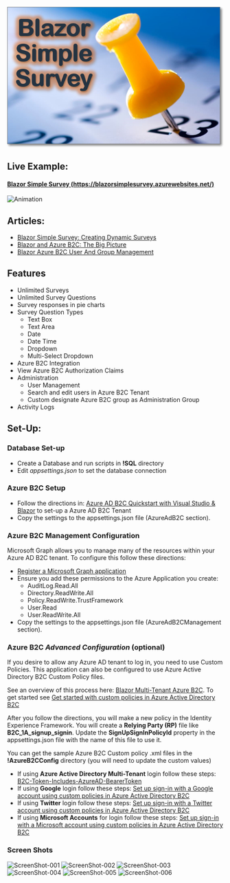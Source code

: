 ![Blazor Simple Survey Logo Large](BlazorSimpleSurveyLogo_Large.png)
## Live Example: 
#### [Blazor Simple Survey (https://blazorsimplesurvey.azurewebsites.net/)](https://blazorsimplesurvey.azurewebsites.net/)
![Animation](https://user-images.githubusercontent.com/1857799/95696373-ac419300-0bef-11eb-945d-85ba107e50e6.gif)
## Articles:

* [Blazor Simple Survey: Creating Dynamic Surveys](https://blazorhelpwebsite.com/ViewBlogPost/44)
* [Blazor and Azure B2C: The Big Picture](https://blazorhelpwebsite.com/ViewBlogPost/42)
* [Blazor Azure B2C User And Group Management](https://blazorhelpwebsite.com/ViewBlogPost/43)

## Features

* Unlimited Surveys
* Unlimited Survey Questions
* Survey responses in pie charts 
* Survey Question Types
  * Text Box
  * Text Area
  * Date
  * Date Time
  * Dropdown
  * Multi-Select Dropdown
* Azure B2C Integration
* View Azure B2C Authorization Claims
* Administration
  * User Management
  * Search and edit users in Azure B2C Tenant
  * Custom designate Azure B2C group as Administration Group 
* Activity Logs


## Set-Up:

### Database Set-up
* Create a Database and run scripts in **!SQL** directory	
* Edit *appsettings.json* to set the database connection

### Azure B2C Setup
* Follow the directions in: [Azure AD B2C Quickstart with Visual Studio & Blazor](https://medium.com/marcus-tee-anytime/azure-ad-b2c-quickstart-with-visual-studio-blazor-563efdff6fdd) to set-up a Azure AD B2C Tenant
* Copy the settings to the appsettings.json file (AzureAdB2C section). 

### Azure B2C Management Configuration
Microsoft Graph allows you to manage many of the resources within your Azure AD B2C tenant. To configure this follow these directions:
* [Register a Microsoft Graph application](https://docs.microsoft.com/en-us/azure/active-directory-b2c/microsoft-graph-get-started?tabs=app-reg-ga)
* Ensure you add these permissions to the Azure Application you create:
  * AuditLog.Read.All
  * Directory.ReadWrite.All
  * Policy.ReadWrite.TrustFramework
  * User.Read
  * User.ReadWrite.All
* Copy the settings to the appsettings.json file (AzureAdB2CManagement section). 

### Azure B2C *Advanced Configuration* (optional)
If you desire to allow any Azure AD tenant to log in, you need to use Custom Policies. This application can also be configured to use Azure Active Directory B2C Custom Policy files. 

See an overview of this process here: [Blazor Multi-Tenant Azure B2C](https://blazorhelpwebsite.com/ViewBlogPost/42). To get started see [Get started with custom policies in Azure Active Directory B2C](https://docs.microsoft.com/en-us/azure/active-directory-b2c/custom-policy-get-started)

After you follow the directions, you will make a new policy in the Identity Experience Framework. 
You will create a **Relying Party (RP)** file like **B2C_1A_signup_signin**.
Update the **SignUpSignInPolicyId** property in the appsettings.json file with the name of this file to use it. 

You can get the sample Azure B2C Custom policy .xml files in the **!AzureB2CConfig** directory (you will need to update the custom values)
* If using **Azure Active Directory Multi-Tenant** login follow these steps: [B2C-Token-Includes-AzureAD-BearerToken](https://github.com/azure-ad-b2c/samples/tree/master/policies/B2C-Token-Includes-AzureAD-BearerToken)
* If using **Google** login follow these steps: [Set up sign-in with a Google account using custom policies in Azure Active Directory B2C](https://docs.microsoft.com/en-us/azure/active-directory-b2c/identity-provider-google-custom?tabs=app-reg-ga)
* If using **Twitter** login follow these steps: [Set up sign-in with a Twitter account using custom policies in Azure Active Directory B2C](https://docs.microsoft.com/en-us/azure/active-directory-b2c/identity-provider-twitter-custom?tabs=app-reg-ga)
* If using **Microsoft Accounts** for login follow these steps: [Set up sign-in with a Microsoft account using custom policies in Azure Active Directory B2C](https://docs.microsoft.com/en-us/azure/active-directory-b2c/identity-provider-microsoft-account-custom?tabs=app-reg-ga)

### Screen Shots

![ScreenShot-001](https://user-images.githubusercontent.com/1857799/95694318-50bed780-0be6-11eb-9ed1-97bc5b1945b6.png)
![ScreenShot-002](https://user-images.githubusercontent.com/1857799/95694320-51576e00-0be6-11eb-89fb-6568eeb4a8d3.png)
![ScreenShot-003](https://user-images.githubusercontent.com/1857799/95694322-51576e00-0be6-11eb-9b49-9c863fd24548.png)
![ScreenShot-004](https://user-images.githubusercontent.com/1857799/95694314-50264100-0be6-11eb-90ae-83470d69f803.png)
![ScreenShot-005](https://user-images.githubusercontent.com/1857799/95694316-50bed780-0be6-11eb-8366-cb7811b2057b.png)
![ScreenShot-006](https://user-images.githubusercontent.com/1857799/95694317-50bed780-0be6-11eb-9ed8-f2dd4a62b58a.png)
